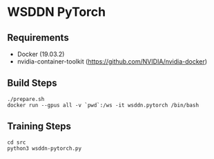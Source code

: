 # WSDDN PyTorch

## Requirements

- Docker (19.03.2)
- nvidia-container-toolkit (https://github.com/NVIDIA/nvidia-docker)

## Build Steps

```
./prepare.sh
docker run --gpus all -v `pwd`:/ws -it wsddn.pytorch /bin/bash
```

## Training Steps
```
cd src
python3 wsddn-pytorch.py
```
